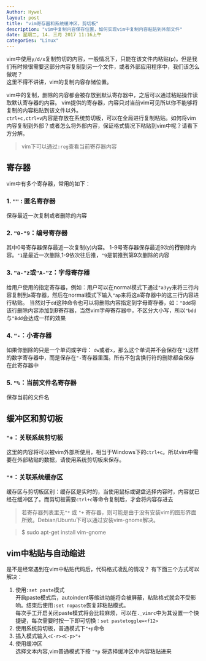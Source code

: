 ```yaml
---
Author: Hywel
layout: post
title: "vim寄存器和系统缓冲区，剪切板"
description: "vim中复制内容保存位置，如何实现vim中复制内容粘贴到外部文件"
date: 星期二, 14. 三月 2017 11:16上午
categories: "Linux"
---
```

vim中使用`y/d/x`复制剪切的内容，一般情况下，只能在该文件内粘贴(p)。但是我们有时候很需要这部分内容复制到另一个文件，或者外部应用程序中，我们该怎么做呢？  
这里不得不讲讲，vim的复制内容存储位置。   

vim中的复制，删除的内容都会被存放到默认寄存器中，之后可以通过粘贴操作读取默认寄存器的内容。
vim提供的寄存器，内容只对当前vim可见所以你不能够将复制的内容粘贴到该文件以外。  
`ctrl+c,ctrl+v`内容是存放在系统剪切板，可以在全局进行复制粘贴。如何将vim内容复制到外部？或者怎么将外部内容，保证格式情况下粘贴到vim中呢？请看下方分解。

> vim下可以通过`:reg`查看当前寄存器内容

## 寄存器
vim中有多个寄存器，常用的如下：
### 1. `""` : 匿名寄存器
保存最近一次复制或者删除的内容
### 2. `"0-"9`：编号寄存器  
其中0号寄存器保存最近一次复制(y)内容。
1-9号寄存器保存最近9次的**行**删除内容。`"1`是最近一次删除,1-9依次往后推，`"9`是前推到第9次删除的内容
### 3. `"a-"z`或`"A-"Z`：字母寄存器
给用户使用的指定寄存器，例如：用户可以在normal模式下通过`"a3yy`来将三行内容复制到`a`寄存器，然后在normal模式下输入`"ap`来将这a寄存器中的这三行内容进行粘贴。
当然对于`dd`这种命令也可以将删除内容指定到字母寄存器，如：`"Bdd`将该行删除内容添加到B寄存器，当然vim字母寄存器中，不区分大小写，所以`"bdd`与`"Bdd`会达成一样的效果
### 4. `"-`：小寄存器
如果你删除的只是一个单词或字母： `dw`或者`x`，那么这个单词并不会保存在`"1`这样的数字寄存器中，而是保存在`"-`寄存器里面。所有不包含换行符的删除都会保存在此寄存器中
### 5. `"%`：当前文件名寄存器
保存当前的文件名

## 缓冲区和剪切板
### `"+`：关联系统剪切板
这里的内容将可以被vim外部所使用，相当于Windows下的`ctrl+c`。所以vim中需要在外部粘贴的数据，请使用系统剪切板来保存。

### `"*`：关联系统缓存区
缓存区与剪切板区别：缓存区是实时的，当使用鼠标或键盘选择内容时，内容就已经在缓冲区了。而剪切板需要`ctrl+c`等命令复制后，才会将内容存进去

> 若寄存器列表里无`"*` 或 `"+` 寄存器，则可能是由于没有安装vim的图形界面所致。Debian/Ubuntu下可以通过安装vim-gnome解决。  

> $ sudo apt-get install vim-gnome

## vim中粘贴与自动缩进
是不是经常遇到在vim中粘贴代码后，代码格式凌乱的情况？
有下面三个方式可以解决：
1. 使用`:set paste`模式  
开启paste模式后，autoindent等缩进功能将会被屏蔽，粘贴格式就会不受影响。结束后使用`:set nopaste`恢复非粘贴模式。  
每次手工开启关闭paste模式将会比较麻烦，可以在`._vimrc`中为其设置一个快捷键，每次需要时按一下即可切换`：set pastetoggle=<f12>`
2. 使用系统剪切板，普通模式下`"+p`命令
3. 插入模式输入`<C-r><C-p>"+`
4. 使用缓冲区  
选择文本内容,vim普通模式下按 `"*p` 将选择缓冲区中内容粘贴进来

